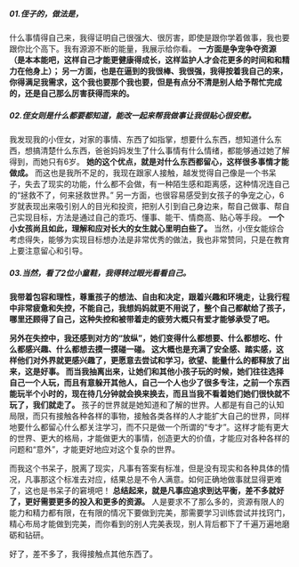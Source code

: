 ##### 01.侄子的，做法是，
什么事情得自己来，我得证明自己很强大、很厉害，即使是跟你学着做事，我也要跟你比个高下。我有源源不断的能量，我展示给你看。
**一方面是争宠争夺资源（是本本能吧，这样自己才能更健康得成长，这样监护人才会花更多的时间和和精力在他身上）；
另一方面，也是在逼到的我很棒、我很强，我得按着我自己的来，你得满足我需求，这个我也要那个我也要，但是有点分不清是别人给予帮忙完成的，还是自己那么厉害获得而来的。**

##### 02.侄女则是**什么都要都知道，能改一起来帮我做事让我很贴心很安慰。**
我发现我的小侄女，对家的事情、东西了如指掌，想要什么东西，想知道什么东西，想搞清楚什么东西，爸爸妈妈发生了什么事情有什么情绪，都能够通过她了解得到，而她只有6岁。
**她的这个优点，就是对什么东西都留心，这样很多事情才能做成。**
而这也是我所不足的，我现在跟家人接触，越发觉得自己像是一个书呆子，失去了现实的功能，什么都不会做，有一种陌生感和距离感，这种情况连自己的“拯救不了，何来拯救世界。”
另一方面，也很容易感受到女孩子的争宠之心，6岁就表现出来吸引别人的目光和投资，把别人引到自己身边来，帮自己做事、帮自己实现目标，方法是通过自己的乖巧、懂事、能干、情商高、贴心等手段。
**一个小女孩尚且如此，理解和应对长大的女生就心里明白些了。**
当然，小侄女能综合考虑得失，能够为实现目标想办法是非常优秀的做法，我也非常赞同，只是在教育上要注意留心和引导。

##### 03.当然，看了2位小童鞋，我得转过眼光看看自己。
**我带着包容和理性，尊重孩子的想法、自由和决定，跟着兴趣和环境走，让我行程中非常疲惫和失控，不能自己，我想妈妈就更不用说了，整个自己都献给了孩子，哪里还顾得了自己，这种失控和被带着走的疲劳大概只有爱才能够承受了吧。**

**另外在失控中，我还感到对方的“放纵”，她们变得什么都想要、什么都想吃、什么都感兴趣、什么都想去摸一摸碰一碰。
这大概也是充满了安全感、踏实感，这样他们对外界就更感兴趣了，更愿意去尝试和学习，欲望、能量什么的都释放了出来，这是好事。
而当我抽离出来，让她们和其他小孩子玩的时候，她们往往选择自己一个人玩，而且有意躲开其他人，自己一个人也少了很多专注，之前一个东西能玩半个小时的，现在待几分钟就会换来换去，而且当我不看着她们她们很快就不玩了，我们就走了。**
孩子的世界就是她知道和了解的世界。人都是有自己的认知局限，而只有接触各种各样的事物，接触各类各样的人才能扩大自己的世界，同样地要什么都留心什么都关注学习，而不只是做一个所谓的“专才”。这样才能有更大的世界、更大的格局，才能做更大的事情，创造更大的价值，才能应对各种各样的问题和“意外”，才能更好地应对这个复杂的世界。

而我这个书呆子，脱离了现实，凡事有答案有标准，但是没有现实和各种具体的情况，凡事那这个标准去对应，结果总是不令人满意。如何正确地做事就显得更难了，这也是书呆子的窘境吧！
**总结起来，就是凡事应追求到达平衡，差不多就好了，更好需要更多的投入和更多的资源。**
人是要求不了那么多的，资源有限人的能力和精力都有限，在有限的情况下要做到完美，那需要学习训练尝试并找窍门，精心布局才能做到完美，而你看到的别人完美表现，别人背后都下了千遍万遍地磨砺和钻研。

好了，差不多了，我得接触点其他东西了。
